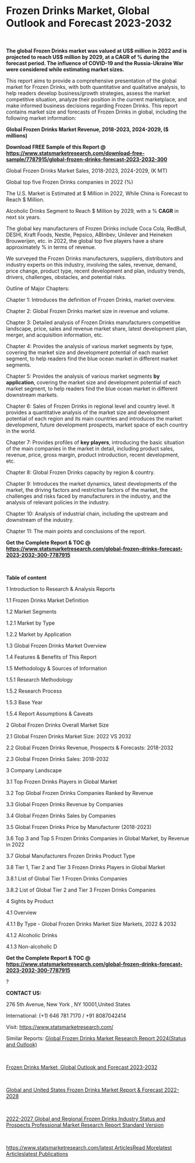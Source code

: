 <h1>Frozen Drinks Market, Global Outlook and Forecast 2023-2032</h1><br/><p><strong>The global Frozen Drinks market was valued at US$ million in 2022 and is projected to reach US$ million by 2029, at a <strong>CAGR</strong> of % during the forecast period. The influence of COVID-19 and the Russia-Ukraine War were considered while estimating market sizes.</strong></p>
 
 
 
 <p>This report aims to provide a comprehensive presentation of the global market for Frozen Drinks, with both quantitative and qualitative analysis, to help readers develop business/growth strategies, assess the market competitive situation, analyze their position in the current marketplace, and make informed business decisions regarding Frozen Drinks. This report contains market size and forecasts of Frozen Drinks in global, including the following market information:</p>
 
 
 
 <p><strong>Global Frozen Drinks Market Revenue, 2018-2023, 2024-2029, ($ millions)</strong></p>
 
 
 
 <p><strong>Download FREE Sample of this Report @ <a href="https://www.statsmarketresearch.com/download-free-sample/7787915/global-frozen-drinks-forecast-2023-2032-300">https://www.statsmarketresearch.com/download-free-sample/7787915/global-frozen-drinks-forecast-2023-2032-300</a></strong></p>
 
 
 
 <p>Global Frozen Drinks Market Sales, 2018-2023, 2024-2029, (K MT)</p>
 
 
 
 <p>Global top five Frozen Drinks companies in 2022 (%)</p>
 
 
 
 <p>The U.S. Market is Estimated at $ Million in 2022, While China is Forecast to Reach $ Million.</p>
 
 
 
 <p>Alcoholic Drinks Segment to Reach $ Million by 2029, with a % <strong>CAGR</strong> in next six years.</p>
 
 
 
 <p>The global key manufacturers of Frozen Drinks include Coca Cola, RedBull, DESHI, Kraft Foods, Nestle, Pepsico, ABInbev, Unilever and Heineken Brouwerijen, etc. in 2022, the global top five players have a share approximately % in terms of revenue.</p>
 
 
 
 <p>We surveyed the Frozen Drinks manufacturers, suppliers, distributors and industry experts on this industry, involving the sales, revenue, demand, price change, product type, recent development and plan, industry trends, drivers, challenges, obstacles, and potential risks.</p>
 
 
 
 <p>Outline of Major Chapters:</p>
 
 
 
 <p>Chapter 1: Introduces the definition of Frozen Drinks, market overview.</p>
 
 
 
 <p>Chapter 2: Global Frozen Drinks market size in revenue and volume.</p>
 
 
 
 <p>Chapter 3: Detailed analysis of Frozen Drinks manufacturers competitive landscape, price, sales and revenue market share, latest development plan, merger, and acquisition information, etc.</p>
 
 
 
 <p>Chapter 4: Provides the analysis of various market segments by type, covering the market size and development potential of each market segment, to help readers find the blue ocean market in different market segments.</p>
 
 
 
 <p>Chapter 5: Provides the analysis of various market segments <strong>by application</strong>, covering the market size and development potential of each market segment, to help readers find the blue ocean market in different downstream markets.</p>
 
 
 
 <p>Chapter 6: Sales of Frozen Drinks in regional level and country level. It provides a quantitative analysis of the market size and development potential of each region and its main countries and introduces the market development, future development prospects, market space of each country in the world.</p>
 
 
 
 <p>Chapter 7: Provides profiles of <strong>key players</strong>, introducing the basic situation of the main companies in the market in detail, including product sales, revenue, price, gross margin, product introduction, recent development, etc.</p>
 
 
 
 <p>Chapter 8: Global Frozen Drinks capacity by region & country.</p>
 
 
 
 <p>Chapter 9: Introduces the market dynamics, latest developments of the market, the driving factors and restrictive factors of the market, the challenges and risks faced by manufacturers in the industry, and the analysis of relevant policies in the industry.</p>
 
 
 
 <p>Chapter 10: Analysis of industrial chain, including the upstream and downstream of the industry.</p>
 
 
 
 <p>Chapter 11: The main points and conclusions of the report.</p>
 
 
 
 <div><b>Get the Complete Report & TOC @ <a href="https://www.statsmarketresearch.com/global-frozen-drinks-forecast-2023-2032-300-7787915">https://www.statsmarketresearch.com/global-frozen-drinks-forecast-2023-2032-300-7787915</a></b></div>
 
 
 
 <p><br />
 
 <b>Table of content</b></p>
 
 
 
 <p>1 Introduction to Research & Analysis Reports<br />
 
 1.1 Frozen Drinks Market Definition<br />
 
 1.2 Market Segments<br />
 
 1.2.1 Market by Type<br />
 
 1.2.2 Market by Application<br />
 
 1.3 Global Frozen Drinks Market Overview<br />
 
 1.4 Features & Benefits of This Report<br />
 
 1.5 Methodology & Sources of Information<br />
 
 1.5.1 Research Methodology<br />
 
 1.5.2 Research Process<br />
 
 1.5.3 Base Year<br />
 
 1.5.4 Report Assumptions & Caveats<br />
 
 2 Global Frozen Drinks Overall Market Size<br />
 
 2.1 Global Frozen Drinks Market Size: 2022 VS 2032<br />
 
 2.2 Global Frozen Drinks Revenue, Prospects & Forecasts: 2018-2032<br />
 
 2.3 Global Frozen Drinks Sales: 2018-2032<br />
 
 3 Company Landscape<br />
 
 3.1 Top Frozen Drinks Players in Global Market<br />
 
 3.2 Top Global Frozen Drinks Companies Ranked by Revenue<br />
 
 3.3 Global Frozen Drinks Revenue by Companies<br />
 
 3.4 Global Frozen Drinks Sales by Companies<br />
 
 3.5 Global Frozen Drinks Price by Manufacturer (2018-2023)<br />
 
 3.6 Top 3 and Top 5 Frozen Drinks Companies in Global Market, by Revenue in 2022<br />
 
 3.7 Global Manufacturers Frozen Drinks Product Type<br />
 
 3.8 Tier 1, Tier 2 and Tier 3 Frozen Drinks Players in Global Market<br />
 
 3.8.1 List of Global Tier 1 Frozen Drinks Companies<br />
 
 3.8.2 List of Global Tier 2 and Tier 3 Frozen Drinks Companies<br />
 
 4 Sights by Product<br />
 
 4.1 Overview<br />
 
 4.1.1 By Type - Global Frozen Drinks Market Size Markets, 2022 & 2032<br />
 
 4.1.2 Alcoholic Drinks<br />
 
 4.1.3 Non-alcoholic D</p>
 
 
 
 <div><b>Get the Complete Report & TOC @ <a href="https://www.statsmarketresearch.com/global-frozen-drinks-forecast-2023-2032-300-7787915">https://www.statsmarketresearch.com/global-frozen-drinks-forecast-2023-2032-300-7787915</a></b></div>
 
 
 
 <p>? </p>
 
 
 
 <p><b>CONTACT US:</b><br />
 
 276 5th Avenue, New York , NY 10001,United States<br />
 
 International: (+1) 646 781 7170 / +91 8087042414<br />
 
 Visit: <a href="https://www.statsmarketresearch.com/">https://www.statsmarketresearch.com/</a><br />
 
 Similar Reports: <a href="https://www.statsmarketresearch.com/global-frozen-drinks-forecast-2023-2032-300-7787915">Global Frozen Drinks Market Research Report 2024(Status and Outlook)</a><br />
 
 <br />
 
 <a href="https://www.statsmarketresearch.com/global-frozen-drinks-forecast-2023-2032-300-7787915">Frozen Drinks Market, Global Outlook and Forecast 2023-2032</a><br />
 
 <br />
 
 <a href="https://www.statsmarketresearch.com/global-frozen-drinks-forecast-2023-2032-300-7787915">Global and United States Frozen Drinks Market Report & Forecast 2022-2028</a><br />
 
 <br />
 
 <a href="https://www.statsmarketresearch.com/global-frozen-drinks-forecast-2023-2032-300-7787915">2022-2027 Global and Regional Frozen Drinks Industry Status and Prospects Professional Market Research Report Standard Version</a><br />
 
 <br />
 
 <a href="https://gyeongbokgung.com">https://www.statsmarketresearch.com/</a><a href="https://hallyeomaritime.com">latest Articles</a><a href="https://jingwansa.com">Read More</a><a href="https://nguoiviet.jp/">latest Articles</a><a href="https://www.intelmarketresearch.com/">latest Publications</a></p>